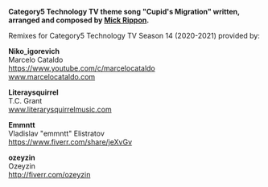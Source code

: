 **Category5 Technology TV theme song "Cupid's Migration" written, arranged and composed by [Mick Rippon](https://mickrippon.com).**

Remixes for Category5 Technology TV Season 14 (2020-2021) provided by:

**Niko_igorevich**\
Marcelo Cataldo\
https://www.youtube.com/c/marcelocataldo \
www.marcelocataldo.com

**Literaysquirrel**\
T.C. Grant\
www.literarysquirrelmusic.com

**Emmntt**\
Vladislav "emmntt" Elistratov\
https://www.fiverr.com/share/jeXvGv

**ozeyzin**\
Ozeyzin\
http://fiverr.com/ozeyzin
